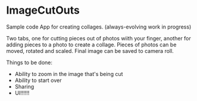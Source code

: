 ImageCutOuts
============

Sample code App for creating collages. (always-evolving work in progress) 

Two tabs, one for cutting pieces out of photos wiith your finger, another for adding pieces to a photo to create a collage. Pieces of photos can be moved, rotated and scaled.
Final image can be saved to camera roll.



Things to be done:

 - Ability to zoom in the image that's being cut
 - Ability to start over
 - Sharing
 - UI!!!!!!
 
